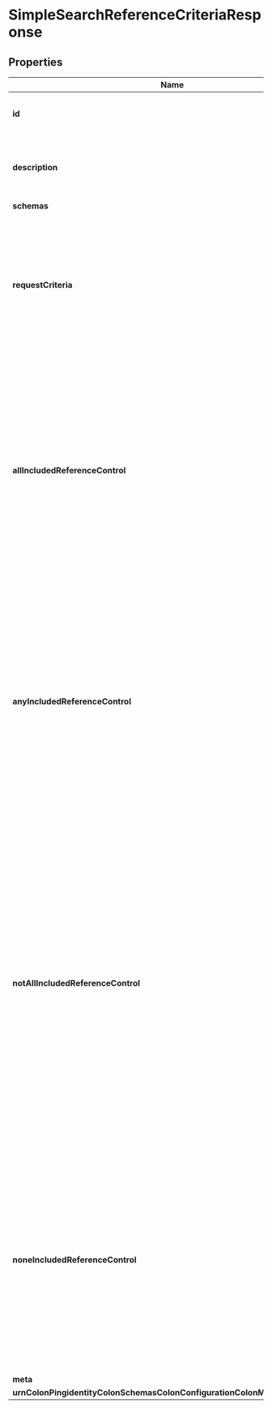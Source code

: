 

# SimpleSearchReferenceCriteriaResponse


## Properties

| Name | Type | Description | Notes |
|------------ | ------------- | ------------- | -------------|
|**id** | **String** | Name of the Search Reference Criteria |  |
|**description** | **String** | A description for this Search Reference Criteria |  [optional] |
|**schemas** | **List&lt;EnumsimpleSearchReferenceCriteriaSchemaUrn&gt;** |  |  |
|**requestCriteria** | **String** | Specifies a request criteria object that must match the associated request for references included in this Simple Search Reference Criteria. |  [optional] |
|**allIncludedReferenceControl** | **List&lt;String&gt;** | Specifies the OID of a control that must be present in search result references included in this Simple Search Reference Criteria. If any control OIDs are provided, then the reference must contain all of those controls. |  [optional] |
|**anyIncludedReferenceControl** | **List&lt;String&gt;** | Specifies the OID of a control that may be present in search result references included in this Simple Search Reference Criteria. If any control OIDs are provided, then the reference must contain at least one of those controls. |  [optional] |
|**notAllIncludedReferenceControl** | **List&lt;String&gt;** | Specifies the OID of a control that should not be present in search result references included in this Simple Search Reference Criteria. If any control OIDs are provided, then the reference must not contain at least one of those controls (that is, it may contain zero or more of those controls, but not all of them). |  [optional] |
|**noneIncludedReferenceControl** | **List&lt;String&gt;** | Specifies the OID of a control that must not be present in search result references included in this Simple Search Reference Criteria. If any control OIDs are provided, then the reference must not contain any of those controls. |  [optional] |
|**meta** | [**MetaMeta**](MetaMeta.md) |  |  [optional] |
|**urnColonPingidentityColonSchemasColonConfigurationColonMessagesColon20** | [**MetaUrnPingidentitySchemasConfigurationMessages20**](MetaUrnPingidentitySchemasConfigurationMessages20.md) |  |  [optional] |



